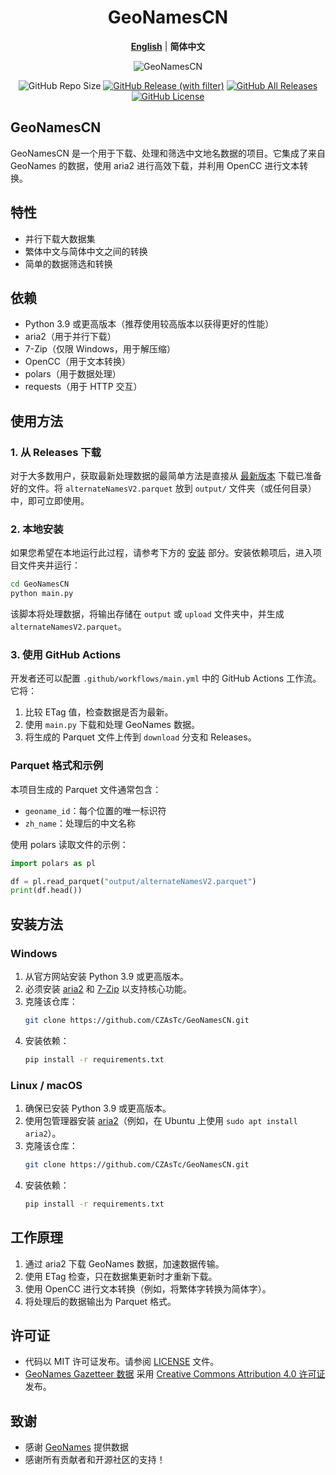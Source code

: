 <div align="center">

# GeoNamesCN

[**English**](README.md) | **简体中文**  

![GeoNamesCN](https://socialify.git.ci/CZAsTc/GeoNamesCN/image?description=1&font=Inter&forks=1&issues=1&language=1&name=1&owner=1&pulls=1&stargazers=1&theme=Auto)

![GitHub Repo Size](https://img.shields.io/github/repo-size/CZAsTc/GeoNamesCN?style=for-the-badge)
[![GitHub Release (with filter)](https://img.shields.io/github/v/release/CZAsTc/GeoNamesCN?style=for-the-badge)](https://github.com/CZAsTc/GeoNamesCN/releases/latest)
[![GitHub All Releases](https://img.shields.io/github/downloads/CZAsTc/GeoNamesCN/total?style=for-the-badge&color=violet)](https://github.com/CZAsTc/GeoNamesCN/releases)
[![GitHub License](https://img.shields.io/github/license/CZAsTc/GeoNamesCN?style=for-the-badge)](https://github.com/CZAsTc/GeoNamesCN/blob/main/LICENSE)

</div>

## GeoNamesCN

GeoNamesCN 是一个用于下载、处理和筛选中文地名数据的项目。它集成了来自 GeoNames 的数据，使用 aria2 进行高效下载，并利用 OpenCC 进行文本转换。

## 特性
- 并行下载大数据集  
- 繁体中文与简体中文之间的转换  
- 简单的数据筛选和转换  

## 依赖
- Python 3.9 或更高版本（推荐使用较高版本以获得更好的性能）  
- aria2（用于并行下载）  
- 7-Zip（仅限 Windows，用于解压缩）  
- OpenCC（用于文本转换）  
- polars（用于数据处理）  
- requests（用于 HTTP 交互）  

## 使用方法
### 1. 从 Releases 下载
对于大多数用户，获取最新处理数据的最简单方法是直接从 [最新版本](https://github.com/CZAsTc/GeoNamesCN/releases/latest) 下载已准备好的文件。将 `alternateNamesV2.parquet` 放到 `output/` 文件夹（或任何目录）中，即可立即使用。

### 2. 本地安装
如果您希望在本地运行此过程，请参考下方的 [安装](#安装方法) 部分。安装依赖项后，进入项目文件夹并运行：

```bash
cd GeoNamesCN
python main.py
```

该脚本将处理数据，将输出存储在 `output` 或 `upload` 文件夹中，并生成 `alternateNamesV2.parquet`。

### 3. 使用 GitHub Actions
开发者还可以配置 `.github/workflows/main.yml` 中的 GitHub Actions 工作流。它将：
1. 比较 ETag 值，检查数据是否为最新。  
2. 使用 `main.py` 下载和处理 GeoNames 数据。  
3. 将生成的 Parquet 文件上传到 `download` 分支和 Releases。

### Parquet 格式和示例
本项目生成的 Parquet 文件通常包含：
- `geoname_id`：每个位置的唯一标识符  
- `zh_name`：处理后的中文名称  

使用 polars 读取文件的示例：

```python
import polars as pl

df = pl.read_parquet("output/alternateNamesV2.parquet")
print(df.head())
```

## 安装方法
### Windows
1. 从官方网站安装 Python 3.9 或更高版本。  
2. 必须安装 [aria2](https://aria2.github.io/) 和 [7-Zip](https://www.7-zip.org/) 以支持核心功能。  
3. 克隆该仓库：  
   ```bash
   git clone https://github.com/CZAsTc/GeoNamesCN.git
   ```
4. 安装依赖：  
   ```bash
   pip install -r requirements.txt
   ```

### Linux / macOS
1. 确保已安装 Python 3.9 或更高版本。  
2. 使用包管理器安装 [aria2](https://aria2.github.io/)（例如，在 Ubuntu 上使用 `sudo apt install aria2`）。  
3. 克隆该仓库：  
   ```bash
   git clone https://github.com/CZAsTc/GeoNamesCN.git
   ```
4. 安装依赖：  
   ```bash
   pip install -r requirements.txt
   ```

## 工作原理
1. 通过 aria2 下载 GeoNames 数据，加速数据传输。  
2. 使用 ETag 检查，只在数据集更新时才重新下载。  
3. 使用 OpenCC 进行文本转换（例如，将繁体字转换为简体字）。  
4. 将处理后的数据输出为 Parquet 格式。  

## 许可证
- 代码以 MIT 许可证发布。请参阅 [LICENSE](LICENSE) 文件。  
- [GeoNames Gazetteer 数据](https://download.geonames.org/export/dump/readme.txt) 采用 [Creative Commons Attribution 4.0 许可证](https://creativecommons.org/licenses/by/4.0/) 发布。  

## 致谢
- 感谢 [GeoNames](http://www.geonames.org/) 提供数据  
- 感谢所有贡献者和开源社区的支持！  
